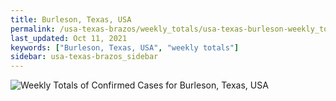 ```yaml
---
title: Burleson, Texas, USA
permalink: /usa-texas-brazos/weekly_totals/usa-texas-burleson-weekly_totals.html
last_updated: Oct 11, 2021
keywords: ["Burleson, Texas, USA", "weekly totals"]
sidebar: usa-texas-brazos_sidebar
---
```


![Weekly Totals of Confirmed Cases for Burleson, Texas, USA](/covid_tracker/images/graphs/usa-texas-burleson-weekly_totals_graph.png)
